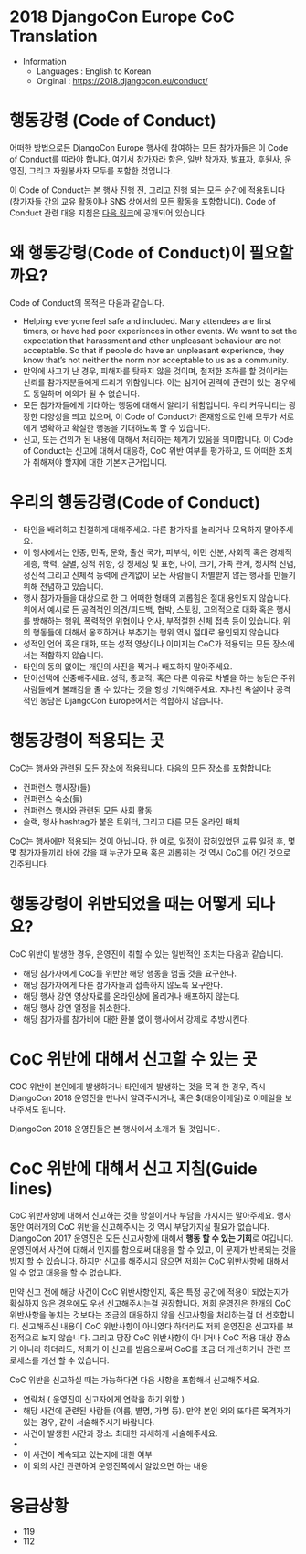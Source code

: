 # 2018 DjangoCon Europe CoC Translation
* Information
  * Languages : English to Korean 
  * Original : <https://2018.djangocon.eu/conduct/>



# 행동강령 (Code of Conduct)

어떠한 방법으로든 DjangoCon Europe 행사에 참여하는 모든 참가자들은 이 Code of Conduct를 따라야 합니다. 여기서 참가자라 함은, 일반 참가자, 발표자, 후원사, 운영진, 그리고 자원봉사자 모두를 포함한 것입니다.

이 Code of Conduct는 본 행사 진행 전, 그리고 진행 되는 모든 순간에 적용됩니다 (참가자들 간의 교유 활동이나 SNS 상에서의 모든 활동을 포함합니다). Code of Conduct 관련 대응 지침은 [다음 링크](https://2018.djangocon.eu/conduct/)에 공개되어 있습니다. 


# 왜 행동강령(Code of Conduct)이 필요할까요?

Code of Conduct의 목적은 다음과 같습니다.

* Helping everyone feel safe and included. Many attendees are first timers, or have had poor experiences in other events. We want to set the expectation that harassment and other unpleasant behaviour are not acceptable. So that if people do have an unpleasant experience, they know that’s not neither the norm nor acceptable to us as a community.
* 만약에 사고가 난 경우, 피해자를 탓하지 않을 것이며, 철저한 조하를 할 것이라는 신뢰를 참가자분들에게 드리기 위함입니다. 이는 심지어 권력에 관련이 있는 경우에도 동일하며 예외가 될 수 없습니다.
* 모든 참가자들에게 기대하는 행동에 대해서 알리기 위함입니다. 우리 커뮤니티는 굉장한 다양성을 띄고 있으며, 이 Code of Conduct가 존재함으로 인해 모두가 서로에게 명확하고 확실한 행동을 기대하도록 할 수 있습니다.
* 신고, 또는 건의가 된 내용에 대해서 처리하는 체계가 있음을 의미합니다. 이 Code of Conduct는 신고에 대해서 대응하, CoC 위반 여부를 평가하고, 또 어떠한 조치가 취해져야 할지에 대한 기본ㅈ근거입니다.


# 우리의 행동강령(Code of Conduct)

* 타인을 배려하고 친절하게 대해주세요. 다른 참가자를 놀리거나 모욕하지 말아주세요. 
* 이 행사에서는 인종, 민족, 문화, 출신 국가, 피부색, 이민 신분, 사회적 혹은 경제적 계층, 학력, 설별, 성적 취향, 성 정체성 및 표현, 나이, 크기, 가족 관계, 정치적 신념, 정신적 그리고 신체적 능력에 관계없이 모든 사람들이 차별받지 않는 행사를 만들기 위해 전념하고 있습니다.
* 행사 참가자들을 대상으로 한 그 어떠한 형태의 괴롭힘은 절대 용인되지 않습니다. 위에서 예시로 든 공격적인 의견/피드백, 협박, 스토킹, 고의적으로 대화 혹은 행사를 방해하는 행위, 폭력적인 위협이나 언사, 부적절한 신체 접촉 등이 있습니다. 위의 행동들에 대해서 옹호하거나 부추기는 행위 역시 절대로 용인되지 않습니다.
* 성적인 언어 혹은 대화, 또는 성적 영상이나 이미지는 CoC가 적용되는 모든 장소에서는 적합하지 않습니다.
* 타인의 동의 없이는 개인의 사진을 찍거나 배포하지 말아주세요.
* 단어선택에 신중해주세요. 성적, 종교적, 혹은 다른 이유로 차별을 하는 농담은 주위사람들에게 불쾌감을 줄 수 있다는 것을 항상 기억해주세요. 지나친 욕설이나 공격적인 농담은 DjangoCon Europe에서는 적합하지 않습니다.


# 행동강령이 적용되는 곳

CoC는 행사와 관련된 모든 장소에 적용됩니다. 다음의 모든 장소를 포함합니다:

* 컨퍼런스 행사장(들) 
* 컨퍼런스 숙소(들)
* 컨퍼런스 행사와 관련된 모든 사회 활동
* 슬랙, 행사 hashtag가 붙은 트위터, 그리고 다른 모든 온라인 매체

CoC는 행사에만 적용되는 것이 아닙니다. 한 예로, 일정이 잡혀있었던 교류 일정 후, 몇몇 참가자들끼리 바에 갔을 때 누군가 모욕 혹은 괴롭히는 것 역시 CoC를 어긴 것으로 간주됩니다.


# 행동강령이 위반되었을 때는 어떻게 되나요?

CoC 위반이 발생한 경우, 운영진이 취할 수 있는 일반적인 조치는 다음과 같습니다.

* 해당 참가자에게 CoC를 위반한 해당 행동을 멈출 것을 요구한다.
* 해당 참가자에게 다른 참가자들과 접촉하지 않도록 요구한다.
* 해당 행사 강연 영상자료를 온라인상에 올리거나 배포하지 않는다.
* 해당 행사 강연 일정을 취소한다.
* 해당 참가자를 참가비에 대한 환불 없이 행사에서 강제로 추방시킨다.


# CoC 위반에 대해서 신고할 수 있는 곳

COC 위반이 본인에게 발생하거나 타인에게 발생하는 것을 목격 한 경우, 즉시 DjangoCon 2018 운영진을 만나서 알려주시거나, 혹은 $(대응이메일)로 이메일을 보내주셔도 됩니다.

DjangoCon 2018 운영진들은 본 행사에서 소개가 될 것입니다. 



# CoC 위반에 대해서 신고 지침(Guide lines)

CoC 위반사항에 대해서 신고하는 것을 망설이거나 부담을 가지지는 말아주세요. 행사동안 여러개의 CoC 위반을 신고해주시는 것 역시 부담가지실 필요가 없습니다. DjangoCon 2017 운영진은 모든 신고사항에 대해서 **행동 할 수 있는 기회**로 여깁니다. 운영진에서 사건에 대해서 인지를 함으로써 대응을 할 수 있고, 이 문제가 반복되는 것을 방지 할 수 있습니다. 하지만 신고를 해주시지 않으면 저희는 CoC 위반사항에 대해서 알 수 없고 대응을 할 수 없습니다.

만약 신고 전에 해당 사건이 CoC 위반사항인지, 혹은 특정 공간에 적용이 되었는지가 확실하지 않은 경우에도 우선 신고해주시는걸 권장합니다. 저희 운영진은 한개의 CoC 위반사항을 놓치는 것보다는 조금의 대응하지 않을 신고사항을 처리하는걸 더 선호합니다. 신고해주신 내용이 CoC 위반사항이 아니였다 하더라도 저희 운영진은 신고자를 부정적으로 보지 않습니다. 그리고 당장 CoC 위반사항이 아니거나 CoC 적용 대상 장소가 아니라 하더라도, 저희가 이 신고를 받음으로써 CoC를 조금 더 개선하거나 관련 프로세스를 개선 할 수 있습니다.

CoC 위반을 신고하실 때는 가능하다면 다음 사항을 포함해서 신고해주세요.

* 연락처 ( 운영진이 신고자에게 연락을 하기 위함 )
* 해당 사건에 관련된 사람들 (이름, 별명, 가명 등). 만약 본인 외의 또다른 목격자가 있는 경우, 같이 서술해주시기 바랍니다.
* 사건이 발생한 시간과 장소. 최대한 자세하게 서술해주세요.
* ​
* 이 사건이 계속되고 있는지에 대한 여부
* 이 외의 사건 관련하여 운영진쪽에서 알았으면 하는 내용



# 응급상황

* 119
* 112

